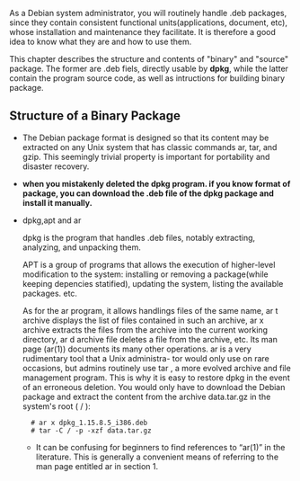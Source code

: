 As a Debian system administrator, you will routinely handle .deb packages, since they contain consistent functional units(applications, document, etc), whose installation and maintenance they facilitate. It is therefore a good idea to know what they are and how to use them.

This chapter describes the structure and contents of "binary" and "source" package. The former are .deb fiels, directly usable by **dpkg**, while the latter contain the program source code, as well as intructions for building binary package.


## Structure of a Binary Package ##

- The Debian package format is designed so that its content may be extracted on any Unix system that has classic commands ar, tar, and gzip. This seemingly trivial property is important for portability and disaster recovery.

- **when you mistakenly deleted the dpkg program. if you know format of package, you can download the **.deb** file of the dpkg package and install it manually.**

- dpkg,apt and ar

    dpkg is the program that handles .deb files, notably extracting, analyzing, and unpacking them.
    
    
    APT is a group of programs that allows the execution of higher-level modification to the system: installing or removing a package(while keeping depencies statified), updating the system, listing the available packages. etc.
    
    As for the ar program, it allows handlings files of the same name, ar t archive
displays the list of files contained in such an archive, ar x archive extracts
the files from the archive into the current working directory, ar d archive
file deletes a file from the archive, etc. Its man page (ar(1)) documents its
many other operations. ar is a very rudimentary tool that a Unix administra-
tor would only use on rare occasions, but admins routinely use tar , a more
evolved archive and file management program. This is why it is easy to restore
dpkg in the event of an erroneous deletion. You would only have to download
the Debian package and extract the content from the archive data.tar.gz in
the system's root ( / ):

        # ar x dpkg_1.15.8.5_i386.deb
        # tar -C / -p -xzf data.tar.gz
        
      
   - It can be confusing for beginners to find references to “ar(1)” in the literature.
This is generally a convenient means of referring to the man page entitled ar
in section 1.  